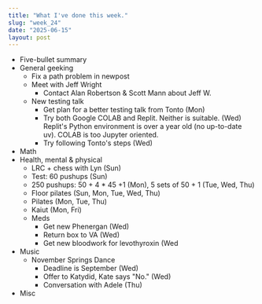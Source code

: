 ```yaml
---
title: "What I've done this week."
slug: "week_24"
date: "2025-06-15"
layout: post
---
```


* Five-bullet summary
* General geeking
    - Fix a path problem in newpost
    - Meet with Jeff Wright
        - Contact Alan Robertson & Scott Mann about Jeff W.
    - New testing talk
        - Get plan for a better testing talk from Tonto (Mon)
        - Try both Google COLAB and Replit. Neither is suitable. (Wed)
            Replit's Python environment is over a year old (no up-to-date uv). COLAB is
            too Jupyter oriented.
        - Try following Tonto's steps (Wed)
* Math
* Health, mental & physical
    - LRC + chess with Lyn (Sun)
    - Test: 60 pushups (Sun)
    - 250 pushups: 50 + 4 * 45 +1 (Mon), 5 sets of 50 + 1 (Tue, Wed, Thu)
    - Floor pilates (Sun, Mon, Tue, Wed, Thu)
    - Pilates (Mon, Tue, Thu)
    - Kaiut (Mon, Fri)
    - Meds
        - Get new Phenergan (Wed)
        - Return box to VA (Wed)
        - Get new bloodwork for levothyroxin (Wed
* Music
    - November Springs Dance
        - Deadline is September (Wed)
        - Offer to Katydid, Kate says "No." (Wed)
        - Conversation with Adele (Thu)
* Misc
